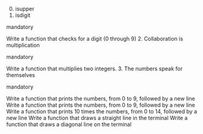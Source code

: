 0. isupper
1. isdigit

mandatory

Write a function that checks for a digit (0 through 9)
2. Collaboration is multiplication

mandatory

Write a function that multiplies two integers.
3. The numbers speak for themselves

mandatory

Write a function that prints the numbers, from 0 to 9, followed by a new line
Write a function that prints the numbers, from 0 to 9, followed by a new line
Write a function that prints 10 times the numbers, from 0 to 14, followed by a new line
Write a function that draws a straight line in the terminal
Write a function that draws a diagonal line on the terminal
